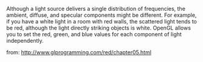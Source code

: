 Although a light source delivers a single distribution of frequencies, the ambient, diffuse, and specular components might be different. For example, if you have a white light in a room with red walls, the scattered light tends to be red, although the light directly striking objects is white. OpenGL allows you to set the red, green, and blue values for each component of light independently.

from: http://www.glprogramming.com/red/chapter05.html